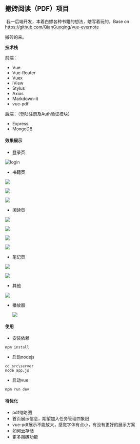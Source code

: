 ## 搬砖阅读（PDF）项目

​	我一后端开发，本着白嫖各种书籍的想法，瞎写着玩的，Base on  https://github.com/QianGuoqing/vue-evernote

搬砖的来。

**技术栈**

前端：

- Vue
- Vue-Router
- Vuex
- iView
- Stylus
- Axios
- Markdown-it
- vue-pdf

后端：（登陆注册及Auth验证模块）

- Express
- MongoDB



#### 效果展示

- 登录页

![login](..\images\login.png)



- 书籍页

![](..\images\bookList.png)

![](..\images\bookType.png)

![](..\images\bookImport.png)

- 阅读页

![](..\images\pdf1.png)

![](..\images\pdf2.png)

![](..\images\pdf3.png)

![](..\images\pdf4.png)

- 笔记页

![](..\images\art1.png)

![](..\images\art2.png)

- 其他

![](..\images\other1.png)

- 播放器

  ![](..\images\music.png)

#### 使用

- 安装依赖

```
npm install
```

- 启动nodejs

```
cd src\server
node app.js
```

- 启动vue

```shell
npm run dev
```



#### 待优化

- pdf缩略图
- 首页展示信息，期望加入任务管理四象限
- vue-pdf展示不能放大，感觉字体有点小，有没有更好的展示方案
- 如何云存储
- 更多搬砖功能
